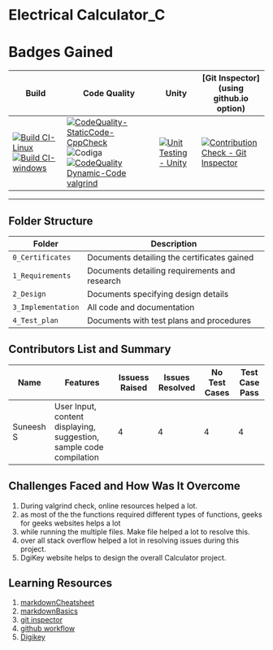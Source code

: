 # Electrical Calculator_C

# Badges Gained

Build | Code Quality | Unity | [Git Inspector](using github.io option)
------|----------|-------|--------------
[![Build CI-Linux](https://github.com/Suneesh-S/M1_Electrical_Calculator/actions/workflows/c-cpp.yml/badge.svg)](https://github.com/Suneesh-S/M1_Electrical_Calculator/actions/workflows/c-cpp.yml) [![Build CI-windows](https://github.com/Suneesh-S/M1_Electrical_Calculator/actions/workflows/c-cpp-windows.yml/badge.svg)](https://github.com/Suneesh-S/M1_Electrical_Calculator/actions/workflows/c-cpp-windows.yml) | [![CodeQuality-StaticCode-CppCheck](https://github.com/Suneesh-S/M1_Electrical_Calculator/actions/workflows/cpp-check.yml/badge.svg)](https://github.com/Suneesh-S/M1_Electrical_Calculator/actions/workflows/cpp-check.yml)![Codiga](https://api.codiga.io/project/32294/score/svg) [![CodeQuality Dynamic-Code valgrind](https://github.com/Suneesh-S/M1_Electrical_Calculator/actions/workflows/c-dynamic.yml/badge.svg)](https://github.com/Suneesh-S/M1_Electrical_Calculator/actions/workflows/c-dynamic.yml) | [![Unit Testing - Unity](https://github.com/Suneesh-S/M1_Electrical_Calculator/actions/workflows/unity.yml/badge.svg)](https://github.com/Suneesh-S/M1_Electrical_Calculator/actions/workflows/unity.yml)| [![Contribution Check - Git Inspector](https://github.com/Suneesh-S/M1_Electrical_Calculator/actions/workflows/c-gitinspector.yml/badge.svg)](https://github.com/Suneesh-S/M1_Electrical_Calculator/actions/workflows/c-gitinspector.yml)

----
## Folder Structure
Folder             | Description
-------------------| -----------------------------------------
`0_Certificates`   | Documents detailing the certificates gained
`1_Requirements`   | Documents detailing requirements and research
`2_Design`         | Documents specifying design details
`3_Implementation` | All code and documentation
`4_Test_plan`      | Documents with test plans and procedures

## Contributors List and Summary

|  Name   |    Features    | Issuess Raised |Issues Resolved|No Test Cases|Test Case Pass
|---------|----------------|----------------|---------------|-------------|--------------
| Suneesh S  | User Input, content displaying, suggestion, sample code compilation |  4  |  4  | 4  | 4        

## Challenges Faced and How Was It Overcome

1. During valgrind check, online resources helped a lot. 
2. as most of the the functions required different types of functions, geeks for geeks websites helps a lot
3. while running the multiple files. Make file helped a lot to resolve this.
4. over all stack overflow helped a lot in resolving issues during this project.
5. DgiKey website helps to design the overall Calculator project.

## Learning Resources
1. [markdownCheatsheet](https://github.com/adam-p/markdown-here/wiki/Markdown-Cheatsheet)
2. [markdownBasics](https://guides.github.com/features/mastering-markdown/)
3. [git inspector](https://github.com/ejwa/gitinspector.git)
4. [github workflow](https://docs.github.com/en/actions/learn-github-action)
5. [Digikey](https://www.digikey.in/en/resources/online-conversion-calculators)
